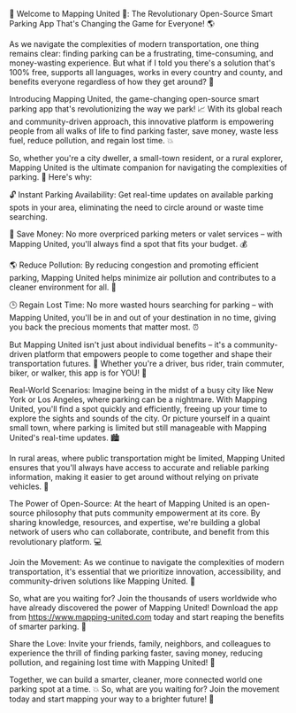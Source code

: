🚨 Welcome to Mapping United 🚨: The Revolutionary Open-Source Smart Parking App That's Changing the Game for Everyone! 🌎

As we navigate the complexities of modern transportation, one thing remains clear: finding parking can be a frustrating, time-consuming, and money-wasting experience. But what if I told you there's a solution that's 100% free, supports all languages, works in every country and county, and benefits everyone regardless of how they get around? 🚀

Introducing Mapping United, the game-changing open-source smart parking app that's revolutionizing the way we park! 📈 With its global reach and community-driven approach, this innovative platform is empowering people from all walks of life to find parking faster, save money, waste less fuel, reduce pollution, and regain lost time. 💥

So, whether you're a city dweller, a small-town resident, or a rural explorer, Mapping United is the ultimate companion for navigating the complexities of parking. 🌄 Here's why:

🔓 Instant Parking Availability: Get real-time updates on available parking spots in your area, eliminating the need to circle around or waste time searching.

💸 Save Money: No more overpriced parking meters or valet services – with Mapping United, you'll always find a spot that fits your budget. 💰

🌎 Reduce Pollution: By reducing congestion and promoting efficient parking, Mapping United helps minimize air pollution and contributes to a cleaner environment for all. 🌟

🕒 Regain Lost Time: No more wasted hours searching for parking – with Mapping United, you'll be in and out of your destination in no time, giving you back the precious moments that matter most. ⏰

But Mapping United isn't just about individual benefits – it's a community-driven platform that empowers people to come together and shape their transportation futures. 🌈 Whether you're a driver, bus rider, train commuter, biker, or walker, this app is for YOU! 🤝

Real-World Scenarios: Imagine being in the midst of a busy city like New York or Los Angeles, where parking can be a nightmare. With Mapping United, you'll find a spot quickly and efficiently, freeing up your time to explore the sights and sounds of the city. Or picture yourself in a quaint small town, where parking is limited but still manageable with Mapping United's real-time updates. 🏙️

In rural areas, where public transportation might be limited, Mapping United ensures that you'll always have access to accurate and reliable parking information, making it easier to get around without relying on private vehicles. 🌼

The Power of Open-Source: At the heart of Mapping United is an open-source philosophy that puts community empowerment at its core. By sharing knowledge, resources, and expertise, we're building a global network of users who can collaborate, contribute, and benefit from this revolutionary platform. 💻

Join the Movement: As we continue to navigate the complexities of modern transportation, it's essential that we prioritize innovation, accessibility, and community-driven solutions like Mapping United. 🌈

So, what are you waiting for? Join the thousands of users worldwide who have already discovered the power of Mapping United! Download the app from https://www.mapping-united.com today and start reaping the benefits of smarter parking. 📲

Share the Love: Invite your friends, family, neighbors, and colleagues to experience the thrill of finding parking faster, saving money, reducing pollution, and regaining lost time with Mapping United! 🤩

Together, we can build a smarter, cleaner, more connected world one parking spot at a time. 💥 So, what are you waiting for? Join the movement today and start mapping your way to a brighter future! 🌟